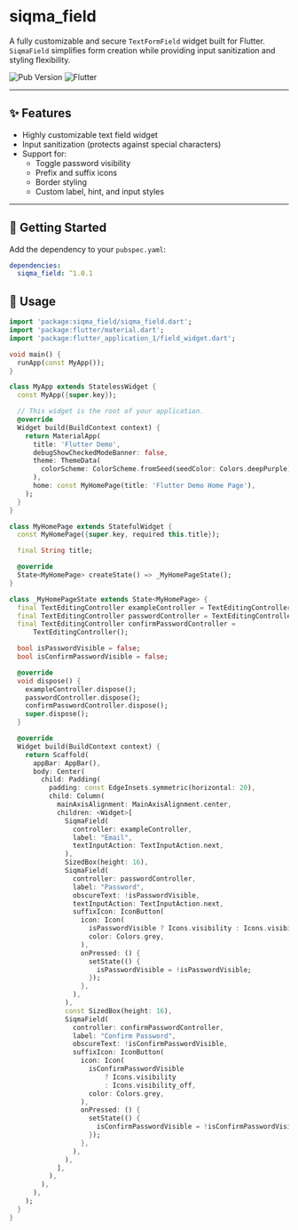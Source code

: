 # siqma_field

A fully customizable and secure `TextFormField` widget built for Flutter. `SiqmaField` simplifies form creation while providing input sanitization and styling flexibility.

![Pub Version](https://img.shields.io/pub/v/siqma_field)
![Flutter](https://img.shields.io/badge/flutter-compatible-blue)

---

## ✨ Features

- Highly customizable text field widget
- Input sanitization (protects against special characters)
- Support for:
  - Toggle password visibility
  - Prefix and suffix icons
  - Border styling
  - Custom label, hint, and input styles

---

## 🚀 Getting Started

Add the dependency to your `pubspec.yaml`:

```yaml
dependencies:
  siqma_field: ^1.0.1
```

## 🔧 Usage

```dart
import 'package:siqma_field/siqma_field.dart';
import 'package:flutter/material.dart';
import 'package:flutter_application_1/field_widget.dart';

void main() {
  runApp(const MyApp());
}

class MyApp extends StatelessWidget {
  const MyApp({super.key});

  // This widget is the root of your application.
  @override
  Widget build(BuildContext context) {
    return MaterialApp(
      title: 'Flutter Demo',
      debugShowCheckedModeBanner: false,
      theme: ThemeData(
        colorScheme: ColorScheme.fromSeed(seedColor: Colors.deepPurple),
      ),
      home: const MyHomePage(title: 'Flutter Demo Home Page'),
    );
  }
}

class MyHomePage extends StatefulWidget {
  const MyHomePage({super.key, required this.title});

  final String title;

  @override
  State<MyHomePage> createState() => _MyHomePageState();
}

class _MyHomePageState extends State<MyHomePage> {
  final TextEditingController exampleController = TextEditingController();
  final TextEditingController passwordController = TextEditingController();
  final TextEditingController confirmPasswordController =
      TextEditingController();

  bool isPasswordVisible = false;
  bool isConfirmPasswordVisible = false;

  @override
  void dispose() {
    exampleController.dispose();
    passwordController.dispose();
    confirmPasswordController.dispose();
    super.dispose();
  }

  @override
  Widget build(BuildContext context) {
    return Scaffold(
      appBar: AppBar(),
      body: Center(
        child: Padding(
          padding: const EdgeInsets.symmetric(horizontal: 20),
          child: Column(
            mainAxisAlignment: MainAxisAlignment.center,
            children: <Widget>[
              SiqmaField(
                controller: exampleController,
                label: "Email",
                textInputAction: TextInputAction.next,
              ),
              SizedBox(height: 16),
              SiqmaField(
                controller: passwordController,
                label: "Password",
                obscureText: !isPasswordVisible,
                textInputAction: TextInputAction.next,
                suffixIcon: IconButton(
                  icon: Icon(
                    isPasswordVisible ? Icons.visibility : Icons.visibility_off,
                    color: Colors.grey,
                  ),
                  onPressed: () {
                    setState(() {
                      isPasswordVisible = !isPasswordVisible;
                    });
                  },
                ),
              ),
              const SizedBox(height: 16),
              SiqmaField(
                controller: confirmPasswordController,
                label: "Confirm Password",
                obscureText: !isConfirmPasswordVisible,
                suffixIcon: IconButton(
                  icon: Icon(
                    isConfirmPasswordVisible
                        ? Icons.visibility
                        : Icons.visibility_off,
                    color: Colors.grey,
                  ),
                  onPressed: () {
                    setState(() {
                      isConfirmPasswordVisible = !isConfirmPasswordVisible;
                    });
                  },
                ),
              ),
            ],
          ),
        ),
      ),
    );
  }
}
```
